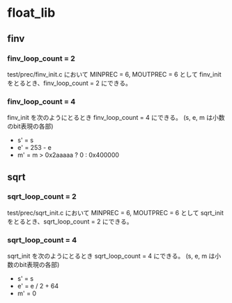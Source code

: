 # float_lib

## finv
### finv_loop_count = 2
test/prec/finv_init.c において MINPREC = 6, MOUTPREC = 6 として finv_init をとるとき、finv_loop_count = 2 にできる。

### finv_loop_count = 4
finv_init を次のようにとるとき finv_loop_count = 4 にできる。
(s, e, m は小数のbit表現の各部)

- s' = s
- e' = 253 - e
- m' = m > 0x2aaaaa ? 0 : 0x400000

## sqrt
### sqrt_loop_count = 2
test/prec/sqrt_init.c において MINPREC = 6, MOUTPREC = 6 として sqrt_init をとるとき、sqrt_loop_count = 2 にできる。

### sqrt_loop_count = 4
sqrt_init を次のようにとるとき sqrt_loop_count = 4 にできる。
(s, e, m は小数のbit表現の各部)

- s' = s
- e' = e / 2 + 64
- m' = 0
